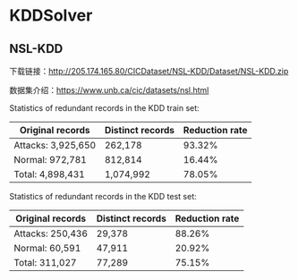 # KDDSolver

## NSL-KDD
下载链接：http://205.174.165.80/CICDataset/NSL-KDD/Dataset/NSL-KDD.zip

数据集介绍：https://www.unb.ca/cic/datasets/nsl.html

Statistics of redundant records in the KDD train set:

|Original records | Distinct records | Reduction rate|
|-----------------|-------------------|-----------------|
|Attacks: 3,925,650 | 262,178 | 93.32%|
|Normal: 972,781 | 812,814 | 16.44%|
|Total: 4,898,431 | 1,074,992 | 78.05%|


Statistics of redundant records in the KDD test set:


|Original records | Distinct records | Reduction rate|
|------------|---------------------|---------------|
|Attacks: 250,436 | 29,378 | 88.26%|
|Normal: 60,591 | 47,911 | 20.92%|
|Total: 311,027 | 77,289 | 75.15%|